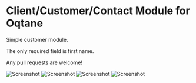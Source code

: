 # Client/Customer/Contact Module for Oqtane

Simple customer module.

The only required field is first name.

Any pull requests are welcome!

![Screenshot](https://raw.githubusercontent.com/mikecasas/oqtane-customers/master/images/1.png "Screenshot 1")
![Screenshot](https://raw.githubusercontent.com/mikecasas/oqtane-customers/master/images/2.PNG "Screenshot 2")
![Screenshot](https://raw.githubusercontent.com/mikecasas/oqtane-customers/master/images/3.PNG "Screenshot 3")
![Screenshot](https://raw.githubusercontent.com/mikecasas/oqtane-customers/master/images/4.PNG "Screenshot 4")